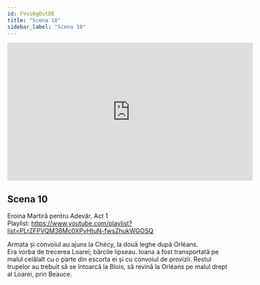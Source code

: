 ```yaml
---
id: FVoi6gOutDE
title: "Scena 10"
sidebar_label: "Scena 10"
---
```


<div class="video-float-container">
  <iframe
    width="560"
    height="315"
    src="https://www.youtube.com/embed/FVoi6gOutDE"
    title="YouTube video player"
    frameborder="0"
    allow="accelerometer; autoplay; clipboard-write; encrypted-media; gyroscope; picture-in-picture; web-share"
    referrerpolicy="strict-origin-when-cross-origin"
    allowfullscreen
  ></iframe>
</div>

## Scena 10

Eroina Martiră pentru Adevăr. Act 1   
Playlist: https://www.youtube.com/playlist?list=PLrZFPVQM38Mc0XPvHtuN-fwsZhukWGOSQ 

Armata și convoiul au ajuns la Chécy, la două leghe după Orléans.  
Era vorba de trecerea Loarei; bărcile lipseau. Ioana a fost transportată pe malul celălalt cu o parte din escorta ei și cu convoiul de provizii. Restul trupelor au trebuit să se întoarcă la Blois, să revină la Orléans pe malul drept al Loarei, prin Beauce.
